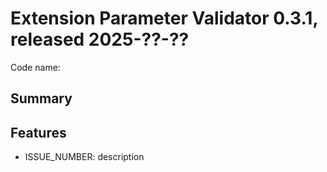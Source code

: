 # Extension Parameter Validator 0.3.1, released 2025-??-??

Code name:

## Summary

## Features

* ISSUE_NUMBER: description

